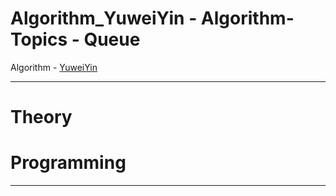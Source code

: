 # Algorithm_YuweiYin - Algorithm-Topics - Queue

Algorithm - [YuweiYin](https://github.com/YuweiYin)

---

# Theory


# Programming


---
